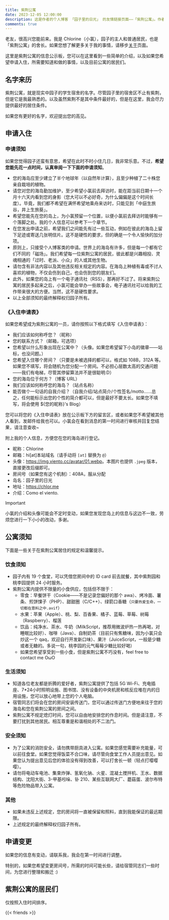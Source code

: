 ```yaml
---
title: 紫荆公寓
date: 2023-12-05 12:00:00
description: 这是作者的个人博客 「园子里的日光」 的友情链接页面——「紫荆公寓」。作者详细介绍了「紫荆公寓」的申请须知、相关规定等，并在结尾列出了自己目前的友链列表。
comments: true
---
```


老友，很高兴您能前来。我是 Chlorine（小氯），园子的主人和普通居民，也是「紫荆公寓」的舍长。如果您想了解更多关于我的事情，请移步[关于](/about)页面。

这里是紫荆公寓的信息公示板，您可以在这里看到一些简单的介绍，以及如果您希望申请入住，所需要知道和做的事情，以及目前公寓的居民们。

## 名字来历

紫荆公寓，就是现实中园子的学生宿舍的名字。尽管园子里的宿舍区不止有紫荆，但是它是我最熟悉的。以及虽然紫荆不是其中条件最好的，但是在这里，我会尽力提供最好的居住条件。

如果您有更好的名字，欢迎提出您的高见。

## 申请入住

### 申请须知

如果您觉得园子还蛮有意思，希望在此时不时小住几日，我非常乐意。不过，**希望您能先花一点时间，认真审阅一下下面的申请须知**。

- 您的海岛应至少建立了半个地球年（以自然年计算），且至少种植了二十株您亲自栽培的植物。
- 请您对您的海岛勤加维护，至少希望小氯前去拜访时，能在距当前日期十一个月十六天内看到您的身影（您大可以不必好奇，为什么偏偏是这个时间长度）。毕竟，我们都不希望在满怀希望地乘舟来访时，只能见到「中庭生旅谷，井上生旅葵」。
- 希望您能先在您的岛上，为小氯预留一个位置，以便小氯前去拜访时能够有一个落脚之处。我的个人信息可以参考下一个章节。
- 在您发出申请之前，希望我们之间能先有过一些互动，例如在彼此的海岛上留下足迹或寄送几张明信片。这不是硬性的要求，但的确是一个令人愉快的加分项。
- 原则上，只接受个人博客类的申请。世界上的海岛有许多，但是每一个都有它们不同的「磁场」。我们希望每一位紫荆公寓的居民，彼此都是兴趣相投、灵魂相通的「过时、老派、小众」的人或其他生物。
- 请勿含有非法内容以及其他违反相关规定的内容。在海岛上种植有毒或不讨人喜欢的植物，不仅会伤到自己，也会伤到您的朋友们。
- 此外，如果您的岛上有一个电子通讯社（RSS），那再好不过了。将来紫荆公寓的居民多起来之后，小氯可能会举办一些故事会，电子通讯社可以给我的工作带来很大的方便。当然，这不是硬性要求。
- 以上全部须知的最终解释权归园子所有。

### 《入住申请表》

如果您希望成为紫荆公寓的一员，请你按照以下格式填写《入住申请表》：

- 我们应该如何称呼您？（昵称）
- 您的联系方式？（邮箱，可选项）
- 您希望以什么形象出现在公寓中？（头像。如果您希望留下小岛的徽章——站标，也没问题。）
- 您希望入住哪个房间？（只要是未被选择的都可以，格式如 108B，312A 等。如果您不填写，将会随机为您分配一个房间。不必担心层数太高的交通问题——我们有电梯，尽管其停留算法并不是很聪明:D）
- 您的海岛位于何方？（博客 URL）
- 我们应该如何称呼您的海岛？（站点名称）
- 能否做个一句话的自我介绍？（自我介绍/站点简介/个性签名/motto……总之，任何能标示出您的个性的简介都可以，但是最好不要太长。如果您不填写，将会使用 \${您的昵称}'s Blog）

您可以将您的《入住申请表》放在公示板下方的留言区，或者如果您不希望被其他人看到，发邮件给我也可以。小氯会在看到消息的第一时间进行审核并回复您结果，请注意查收~

附上我的个人信息，方便您在您的海岛进行登记。

- 昵称：Chlorine
- 邮箱：hi[at]本站域名（请手动将 `[at]` 替换为 `@`）
- 头像：<https://img.viento.cc/avatar/01.webp>。本图片也提供 `.jpeg` 版本，直接更改后缀即可。
- 房间号（如果您有这个机制）：408A，服从分配
- 岛名：园子里的日光
- 地址：<https://chlor.me>
- 介绍：Como el viento.

> [!IMPORTANT]
> 小氯的介绍和头像可能会不定时变动，如果您发现您岛上的信息与这边不一致，劳烦您进行一下小小的改动，多谢。

## 公寓须知

下面是一些关于在紫荆公寓居住的规定和温馨提示。

### 饮食须知

- 园子内有 19 个食堂，可以凭借您房间中的 ID card 前去就餐，其中紫荆园和桃李园提供 24 小时服务。
- 紫荆公寓内提供不限量的小食供应，包括但不限于：
    - 零食：早餐饼干（Cookie——不是记录您偏好的那个 awa）、烤冷面、薯条、煎饼馃子（PHP）、甜甜圈（C/C++）、绿箭口香糖（`只要热爱生命，一切都在意料之中.avif`）
    - 水果：苹果（Apple）、桃、梨、百香果、橘子、蓝莓、草莓、树莓（Raspberry）、榴莲
    - 饮品：纯净水、茶水、牛奶（MilkScript，推荐用微波炉热一热再喝，对睡眠比较好）、咖啡（Java）、自制奶茶（目前只有焦糖味，因为小氯只会炒这一个 qaq，欢迎自行开发新口味）、果汁（JuiceScript，一般是少糖或者无糖的。多说一句，桃李园的元气莓莓少糖比较好喝）
    - 如果您希望享受到一些小食，但是紫荆公寓不巧没有，feel free to contact me OωO

### 生活须知

- 知道各位老友都是折腾的爱好者，紫荆公寓提供了包括 5G Wi-Fi、充电插座、7\*24小时照明设施、图书馆、没有设备的中央机房和核反应堆在内的日用设施，您可以放心地带上您的个人电脑。
- 宿管同志们将会在您的房间安装传送门，您可以通过传送门方便地来往于您的海岛和您在紫荆公寓的房间之间。
- 紫荆公寓不规定熄灯时间，您可以自由地安排您的作息时间。但是请注意，不要打扰到其他居民。相互尊重是和谐相处的不二法门。

### 安全须知

- 为了公寓的消防安全，请勿携带厨具进入公寓。如果您感觉需要补充能量，可以前往食堂。如果您觉得饭菜不合口味，请尽管向食堂工作人员提出意见。如果您认为提出意见后您的体验没有得到改善，可以打舍长一顿（轻点打嘤嘤嘤）。
- 请勿将电动车电池、集束炸弹、氢氧化钠、火星、混凝土搅拌机、王水、数据结构、沈阳大街、3-甲基吲哚、钋 210、某些互联网大厂、蘑菇蛋、波尔布特等危险物品带入公寓。

### 其他

- 如果未违反上述规定，您的房间将一直被保留和照料，直到我能保证的最远期限。
- 上述规定的最终解释权归园子所有。

## 申请变更

如果您的信息有变动，请联系我，我会在第一时间进行调整。

特别的，如果您希望变更房间号，所需的时间可能长些，请给宿管同志们一些时间，为您进行整理和搬迁 :)

## 紫荆公寓的居民们

仅按照入住时间排序。

{{< friends >}}

